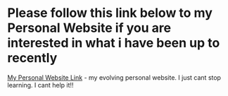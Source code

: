 # Please follow this link below to my Personal Website if you are interested in what i have been up to recently
[My Personal Website Link](https://frances-odunaiya.github.io/MyPersonalWebsite.github.io/) - my evolving personal website. I just cant stop learning. I cant help it!! 
